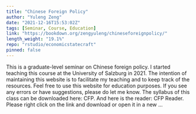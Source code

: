 ```yaml
---
title: "Chinese Foreign Policy"
author: "Yuleng Zeng"
date: "2021-12-16T15:53:02Z"
tags: [Seminar, Course, Education]
link: "https://bookdown.org/zengyuleng/chineseforeignpolicy/"
length_weight: "19.1%"
repo: "rstudio/economicstatecraft"
pinned: false
---
```


This is a graduate-level seminar on Chinese foreign policy. I started teaching this course at the University of Salzburg in 2021. The intention of maintaining this website is to facilitate my teaching and to keep track of the resources. Feel free to use this website for education purposes. If you see any errors or have suggestions, please do let me know. The syllabus of this class can be downloaded here: CFP. And here is the reader: CFP Reader. Please right click on the link and download or open it in a new ...
